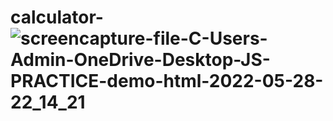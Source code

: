# calculator-![screencapture-file-C-Users-Admin-OneDrive-Desktop-JS-PRACTICE-demo-html-2022-05-28-22_14_21](https://user-images.githubusercontent.com/102878103/170834901-93bd6d6c-6780-4078-9b98-d3205eecf57d.png)
